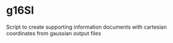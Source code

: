 # g16SI
Script to create supporting information documents with cartesian coordinates from gaussian output files
